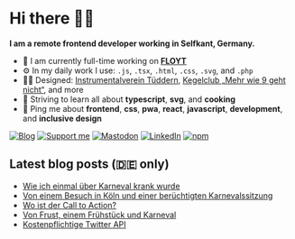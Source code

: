 # Hi there 👋🏼

**I am a remote frontend developer working in Selfkant, Germany.**

* 🏢 I am currently full-time working on **[FLOYT](https://www.floyt.com/)**
* ⚙️ In my daily work I use: `.js`, `.tsx`, `.html`, `.css`, `.svg`, and `.php`
* 💅🏼 Designed: [Instrumentalverein Tüddern](https://instrumentalverein-tueddern.de/), [Kegelclub „Mehr wie 9 geht nicht“](https://kegelclub-tüddern.de/), and more
* 🌱 Striving to learn all about **typescript**, **svg**, and **cooking**
* 💬 Ping me about **frontend**, **css**, **pwa**, **react**, **javascript**, **development**, and **inclusive design**

[![Blog](https://img.shields.io/badge/blog-c71585?style=for-the-badge&logo=wordpress&logoColor=white)](https://marcgoertz.de/)
[![Support me](https://img.shields.io/badge/Buy%20me%20a%20coffee-FF5E5B?style=for-the-badge&logo=ko-fi&logoColor=white)](https://ko-fi.com/mrcgrtz)
[![Mastodon](https://img.shields.io/badge/mastodon-6364FF?style=for-the-badge&logo=mastodon&logoColor=white)](https://mastodon.social/@mrcgrtz)
[![LinkedIn](https://img.shields.io/badge/linkedin-0A66C2?style=for-the-badge&logo=linkedin&logoColor=white)](https://www.linkedin.com/in/mrcgrtz/)
[![npm](https://img.shields.io/badge/npm-CB3837?style=for-the-badge&logo=npm&logoColor=white)](https://www.npmjs.com/~dreamseer)

## Latest blog posts (🇩🇪 only)

<!-- POST-LIST:START -->
- [Wie ich einmal über Karneval krank wurde](https://marcgoertz.de/2023/wie-ich-einmal-ueber-karneval-krank-wurde)
- [Von einem Besuch in Köln und einer berüchtigten Karnevalssitzung](https://marcgoertz.de/2023/von-einem-besuch-in-koeln-und-einer-beruechtigten-karnevalssitzung)
- [Wo ist der Call to Action?](https://marcgoertz.de/2023/wo-ist-der-call-to-action)
- [Von Frust, einem Frühstück und Karneval](https://marcgoertz.de/2023/von-frust-einem-fruehstueck-und-karneval)
- [Kostenpflichtige Twitter API](https://marcgoertz.de/2023/kostenpflichtige-twitter-api)
<!-- POST-LIST:END -->

